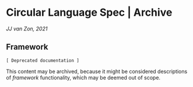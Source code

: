 Circular Language Spec | Archive
================================

*JJ van Zon, 2021*

Framework
---------

`[ Deprecated documentation ]`

This content may be archived, because it might be considered descriptions of *framework* functionality, which may be deemed out of scope.